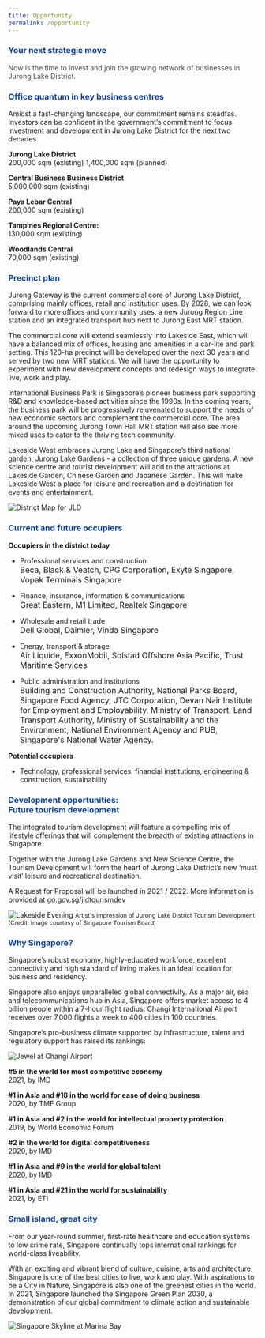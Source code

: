 ```yaml
---
title: Opportunity
permalink: /opportunity
---
```

<h3 style="color:#124596; font-weight:bold;">Your next strategic move</h3>

<h4 style="color:#484848; font-weight:normal;margin-top: 0;">Now is the time to invest and join the growing network of businesses in Jurong Lake District.</h4>

<h3 style="color:#124596; font-weight:bold;">Office quantum in key business centres</h3>

Amidst a fast-changing landscape, our commitment remains steadfas. Investors can be confident in the government’s commitment to focus investment and development in Jurong Lake District for the next two decades.

**Jurong Lake District** <br>
200,000 sqm (existing) 1,400,000 sqm (planned)

**Central Business Business District** <br>
5,000,000 sqm (existing)

**Paya Lebar Central** <br>
200,000 sqm (existing)

**Tampines Regional Centre:** <br>
130,000 sqm (existing)

**Woodlands Central** <br>
70,000 sqm (existing)

<h3 style="color:#124596; font-weight:bold;">Precinct plan</h3>

Jurong Gateway is the current commercial core of Jurong Lake District, comprising mainly offices, retail and institution uses. By 2028, we can look forward to more offices and community uses, a new Jurong Region Line station and an integrated transport hub next to Jurong East MRT station.

The commercial core will extend seamlessly into Lakeside East, which will have a balanced mix of offices, housing and amenities in a car-lite and park setting. This 120-ha precinct will be developed over the next 30 years and served by two new MRT stations. We will have the opportunity to experiment with new development concepts and redesign ways to integrate live, work and play.

International Business Park is Singapore’s pioneer business park supporting R&amp;D and knowledge-based activities since the 1990s. In the coming years, the business park will be progressively rejuvenated to support the needs of new economic sectors and complement the commercial core. The area around the upcoming Jurong Town Hall MRT station will also see more mixed uses to cater to the thriving tech community.

Lakeside West embraces Jurong Lake and Singapore’s third national garden, Jurong Lake Gardens - a collection of three unique gardens. A new science centre and tourist development will add to the attractions at Lakeside Garden, Chinese Garden and Japanese Garden. This will make Lakeside West a place for leisure and recreation and a destination for events and entertainment.

![District Map for JLD](/images/jld_districtmap.jpg)

<h3 style="color:#124596; font-weight:bold;">Current and future occupiers</h3>

**Occupiers in the district today** <br>
* Professional services and construction <br>
<span style="font-size:16px;">Beca, Black &amp; Veatch, CPG Corporation, Exyte Singapore, Vopak Terminals Singapore</span>
 
*	Finance, insurance, information &amp; communications <br>
<span style="font-size:16px;">Great Eastern, M1 Limited, Realtek Singapore</span>

* Wholesale and retail trade <br>
<span style="font-size:16px;">Dell Global, Daimler, Vinda Singapore</span>

* Energy, transport &amp; storage <br>
<span style="font-size:16px;">Air Liquide, ExxonMobil, Solstad Offshore Asia Pacific, Trust Maritime Services</span>

* Public administration and institutions <br>
<span style="font-size:16px;">Building and Construction Authority, National Parks Board, Singapore Food Agency, JTC Corporation, Devan Nair Institute for Employment and Employability, Ministry of Transport, Land Transport Authority, Ministry of Sustainability and the Environment, National Environment Agency and PUB, Singapore's National Water Agency.</span>

**Potential occupiers** <br>
* Technology, professional services, financial institutions, engineering &amp; construction, sustainability

<h3 style="color:#124596; font-weight:bold;">Development opportunities:<br>
Future tourism development </h3>

The integrated tourism development will feature a compelling mix of lifestyle offerings that will complement the breadth of existing attractions in Singapore. 

Together with the Jurong Lake Gardens and New Science Centre, the Tourism Development
will form the heart of Jurong Lake District’s new ‘must visit’ leisure and recreational destination.

A Request for Proposal will be launched in 2021 / 2022. 
More information is provided at [go.gov.sg/jldtourismdev](https://go.gov.sg/jldtourismdev)

![Lakeside Evening](/images/jld_lakeside_evening.jpg)
<span style="font-size:12px;">Artist's impression of Jurong Lake District Tourism Development <br>(Credit: Image courtesy of Singapore Tourism Board)</span>

<h3 style="color:#124596; font-weight:bold;">Why Singapore? </h3>

Singapore’s robust economy, highly-educated workforce, excellent connectivity and high standard of living makes it an ideal location for business and residency.

Singapore also enjoys unparalleled global connectivity. As a major air, sea and telecommunications hub in Asia, Singapore offers market access to 4 billion people within a 7-hour flight radius. Changi International Airport receives over 7,000 flights a week to
400 cities in 100 countries.

Singapore’s pro-business climate supported by infrastructure, talent and regulatory support has raised its rankings:

![Jewel at Changi Airport](/images/jld_changijewel.jpg)

**#5 in the world for most competitive economy** <br>
2021, by IMD

**#1 in Asia and #18 in the world for ease of doing business** <br>
2020, by TMF Group

**#1 in Asia and #2 in the world for intellectual property protection** <br>
2019, by World Economic Forum

**#2 in the world for digital competitiveness** <br>
2020, by IMD

**#1 in Asia and #9 in the world for global talent** <br>
2020, by IMD

**#1 in Asia and #21 in the world for sustainability** <br>
2021, by ETI

<h3 style="color:#124596; font-weight:bold;">Small island, great city </h3>

From our year-round summer, first-rate healthcare and education systems to low crime rate, Singapore continually tops international rankings for world-class liveability.

With an exciting and vibrant blend of culture, cuisine, arts and architecture, Singapore is one of the best cities to live, work and play. With aspirations to be a City in Nature, Singapore is also one of the greenest cities in the world. In 2021, Singapore launched the Singapore Green Plan 2030, a demonstration of our global commitment to climate action and sustainable development.

![Singapore Skyline at Marina Bay](/images/jld_marinabayURAcrop.jpg)